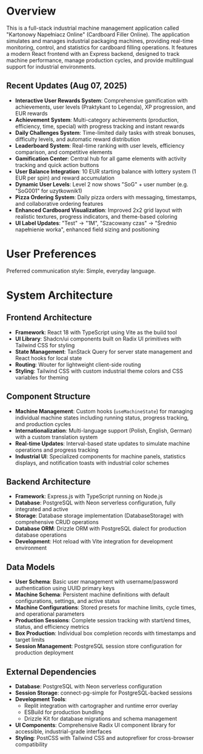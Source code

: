 # Overview

This is a full-stack industrial machine management application called "Kartonowy Napełniacz Online" (Cardboard Filler Online). The application simulates and manages industrial packaging machines, providing real-time monitoring, control, and statistics for cardboard filling operations. It features a modern React frontend with an Express backend, designed to track machine performance, manage production cycles, and provide multilingual support for industrial environments.

## Recent Updates (Aug 07, 2025)

- **Interactive User Rewards System**: Comprehensive gamification with achievements, user levels (Praktykant to Legenda), XP progression, and EUR rewards
- **Achievement System**: Multi-category achievements (production, efficiency, time, special) with progress tracking and instant rewards
- **Daily Challenges System**: Time-limited daily tasks with streak bonuses, difficulty levels, and automatic reward distribution
- **Leaderboard System**: Real-time ranking with user levels, efficiency comparison, and competitive elements
- **Gamification Center**: Central hub for all game elements with activity tracking and quick action buttons
- **User Balance Integration**: 10 EUR starting balance with lottery system (1 EUR per spin) and reward accumulation
- **Dynamic User Levels**: Level 2 now shows "SoG" + user number (e.g. "SoG001" for uzytkownik1)
- **Pizza Ordering System**: Daily pizza orders with messaging, timestamps, and collaborative ordering features
- **Enhanced Cardboard Visualization**: Improved 2x2 grid layout with realistic textures, progress indicators, and theme-based coloring
- **UI Label Updates**: "Test" → "1M", "Szacowany czas" → "Średnio napełnienie worka", enhanced field sizing and positioning

# User Preferences

Preferred communication style: Simple, everyday language.

# System Architecture

## Frontend Architecture
- **Framework**: React 18 with TypeScript using Vite as the build tool
- **UI Library**: Shadcn/ui components built on Radix UI primitives with Tailwind CSS for styling
- **State Management**: TanStack Query for server state management and React hooks for local state
- **Routing**: Wouter for lightweight client-side routing
- **Styling**: Tailwind CSS with custom industrial theme colors and CSS variables for theming

## Component Structure
- **Machine Management**: Custom hooks (`useMachineState`) for managing individual machine states including running status, progress tracking, and production cycles
- **Internationalization**: Multi-language support (Polish, English, German) with a custom translation system
- **Real-time Updates**: Interval-based state updates to simulate machine operations and progress tracking
- **Industrial UI**: Specialized components for machine panels, statistics displays, and notification toasts with industrial color schemes

## Backend Architecture
- **Framework**: Express.js with TypeScript running on Node.js
- **Database**: PostgreSQL with Neon serverless configuration, fully integrated and active
- **Storage**: Database storage implementation (DatabaseStorage) with comprehensive CRUD operations
- **Database ORM**: Drizzle ORM with PostgreSQL dialect for production database operations
- **Development**: Hot reload with Vite integration for development environment

## Data Models
- **User Schema**: Basic user management with username/password authentication using UUID primary keys
- **Machine Schema**: Persistent machine definitions with default configurations, settings, and active status
- **Machine Configurations**: Stored presets for machine limits, cycle times, and operational parameters
- **Production Sessions**: Complete session tracking with start/end times, status, and efficiency metrics
- **Box Production**: Individual box completion records with timestamps and target limits
- **Session Management**: PostgreSQL session store configuration for production deployment

## External Dependencies
- **Database**: PostgreSQL with Neon serverless configuration
- **Session Storage**: connect-pg-simple for PostgreSQL-backed sessions
- **Development Tools**: 
  - Replit integration with cartographer and runtime error overlay
  - ESBuild for production bundling
  - Drizzle Kit for database migrations and schema management
- **UI Components**: Comprehensive Radix UI component library for accessible, industrial-grade interfaces
- **Styling**: PostCSS with Tailwind CSS and autoprefixer for cross-browser compatibility